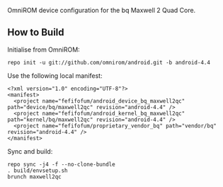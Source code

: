 OmniROM device configuration for the bq Maxwell 2 Quad Core.

How to Build
---------------

Initialise from OmniROM:

    repo init -u git://github.com/omnirom/android.git -b android-4.4

Use the following local manifest:

    <?xml version="1.0" encoding="UTF-8"?>
    <manifest>
      <project name="fefifofum/android_device_bq_maxwell2qc" path="device/bq/maxwell2qc" revision="android-4.4" />
      <project name="fefifofum/android_kernel_bq_maxwell2qc" path="kernel/bq/maxwell2qc" revision="android-4.4" />
      <project name="fefifofum/proprietary_vendor_bq" path="vendor/bq" revision="android-4.4" />
    </manifest>

Sync and build:

    repo sync -j4 -f --no-clone-bundle
    . build/envsetup.sh
    brunch maxwell2qc
